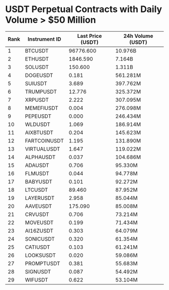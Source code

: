 # USDT Perpetual Contracts with Daily Volume > $50 Million

| Rank | Instrument ID | Last Price (USDT) | 24h Volume (USDT) |
|------|---------------|-------------------|-------------------|
| 1 | BTCUSDT | 96776.600 | 10.976B |
| 2 | ETHUSDT | 1846.590 | 7.164B |
| 3 | SOLUSDT | 150.600 | 1.311B |
| 4 | DOGEUSDT | 0.181 | 561.281M |
| 5 | SUIUSDT | 3.689 | 397.762M |
| 6 | TRUMPUSDT | 12.776 | 325.372M |
| 7 | XRPUSDT | 2.222 | 307.095M |
| 8 | MEMEFIUSDT | 0.004 | 276.098M |
| 9 | PEPEUSDT | 0.000 | 246.434M |
| 10 | WLDUSDT | 1.069 | 186.914M |
| 11 | AIXBTUSDT | 0.204 | 145.623M |
| 12 | FARTCOINUSDT | 1.195 | 131.890M |
| 13 | VIRTUALUSDT | 1.647 | 119.022M |
| 14 | ALPHAUSDT | 0.037 | 104.686M |
| 15 | ADAUSDT | 0.706 | 95.330M |
| 16 | FLMUSDT | 0.044 | 94.778M |
| 17 | BABYUSDT | 0.101 | 92.272M |
| 18 | LTCUSDT | 89.460 | 87.952M |
| 19 | LAYERUSDT | 2.958 | 85.044M |
| 20 | AAVEUSDT | 175.090 | 85.008M |
| 21 | CRVUSDT | 0.706 | 73.214M |
| 22 | MOVEUSDT | 0.199 | 71.434M |
| 23 | AI16ZUSDT | 0.303 | 64.079M |
| 24 | SONICUSDT | 0.320 | 61.354M |
| 25 | CATIUSDT | 0.103 | 61.241M |
| 26 | LOOKSUSDT | 0.020 | 59.086M |
| 27 | PROMPTUSDT | 0.381 | 55.683M |
| 28 | SIGNUSDT | 0.087 | 54.492M |
| 29 | WIFUSDT | 0.622 | 53.104M |
